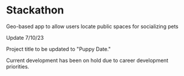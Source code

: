 # Stackathon

Geo-based app to allow users locate public spaces for socializing pets

Update 7/10/23

Project title to be updated to "Puppy Date."

Current development has been on hold due to career development priorities. 
